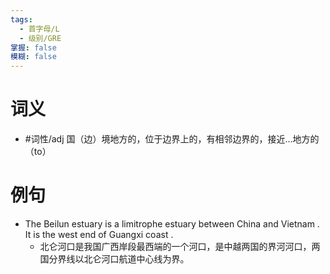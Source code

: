 ```yaml
---
tags:
  - 首字母/L
  - 级别/GRE
掌握: false
模糊: false
---
```

# 词义
- #词性/adj  国（边）境地方的，位于边界上的，有相邻边界的，接近…地方的（to）
# 例句
- The Beilun estuary is a limitrophe estuary between China and Vietnam . It is the west end of Guangxi coast .
	- 北仑河口是我国广西岸段最西端的一个河口，是中越两国的界河河口，两国分界线以北仑河口航道中心线为界。
